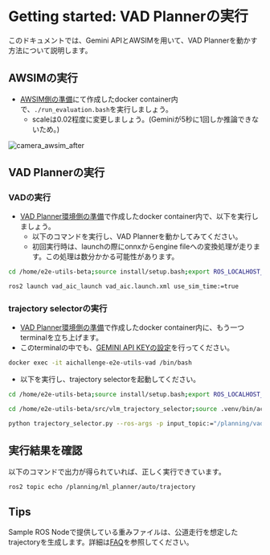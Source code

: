 # Getting started: VAD Plannerの実行

このドキュメントでは、Gemini APIとAWSIMを用いて、VAD Plannerを動かす方法について説明します。

## AWSIMの実行

- [AWSIM側の準備](./getting_started_vlm_setup.md#awsim側の準備)にて作成したdocker container内で、`./run_evaluation.bash`を実行しましょう。
  - scaleは0.02程度に変更しましょう。(Geminiが5秒に1回しか推論できないため。)

![camera_awsim_after](../assets/camera_awsim_after.png)

## VAD Plannerの実行

### VADの実行

- [VAD Planner環境側の準備](./getting_started_vad_setup.md#vad-planner環境側の準備)で作成したdocker container内で、以下を実行しましょう。
  - 以下のコマンドを実行し、VAD Plannerを動かしてみてください。
  - 初回実行時は、launchの際にonnxからengine fileへの変換処理が走ります。この処理は数分かかる可能性があります。

```sh
cd /home/e2e-utils-beta;source install/setup.bash;export ROS_LOCALHOST_ONLY=1
```

```sh
ros2 launch vad_aic_launch vad_aic.launch.xml use_sim_time:=true
```

### trajectory selectorの実行

- [VAD Planner環境側の準備](./getting_started_vad_setup.md#vad-planner環境側の準備)で作成したdocker container内に、もう一つterminalを立ち上げます。
- このterminalの中でも、[GEMINI API KEYの設定](./getting_started_vad_setup.md#gemini-apiの設定)を行ってください。

```sh
docker exec -it aichallenge-e2e-utils-vad /bin/bash
```

- 以下を実行し、trajectory selectorを起動してください。

```sh
cd /home/e2e-utils-beta;source install/setup.bash;export ROS_LOCALHOST_ONLY=1
```

```sh
cd /home/e2e-utils-beta/src/vlm_trajectory_selector;source .venv/bin/activate
```

```sh
python trajectory_selector.py --ros-args -p input_topic:="/planning/vad/trajectories_base" -p output_topic:="/planning/ml_planner/auto/trajectory"
```

## 実行結果を確認

以下のコマンドで出力が得られていれば、正しく実行できています。

```sh
ros2 topic echo /planning/ml_planner/auto/trajectory
```

## Tips

Sample ROS Nodeで提供している重みファイルは、公道走行を想定したtrajectoryを生成します。詳細は[FAQ](./faq.md)を参照してください。

